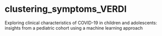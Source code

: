 # clustering_symptoms_VERDI
Exploring clinical characteristics of COVID-19 in children and adolescents: insights from a pediatric cohort using a machine learning approach
